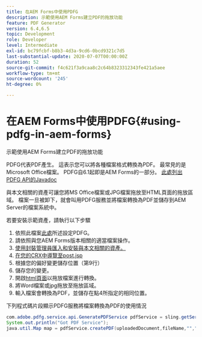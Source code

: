 ```yaml
---
title: 在AEM Forms中使用PDFG
description: 示範使用AEM Forms建立PDF的拖放功能
feature: PDF Generator
version: 6.4,6.5
topic: Development
role: Developer
level: Intermediate
exl-id: bc79fcbf-b8b3-4d3a-9cd6-0bcd9321c7d5
last-substantial-update: 2020-07-07T00:00:00Z
duration: 52
source-git-commit: f4c621f3a9caa8c2c64b8323312343fe421a5aee
workflow-type: tm+mt
source-wordcount: '245'
ht-degree: 0%

---
```


# 在AEM Forms中使用PDFG{#using-pdfg-in-aem-forms}

示範使用AEM Forms建立PDF的拖放功能

PDFG代表PDF產生。 這表示您可以將各種檔案格式轉換為PDF。 最常見的是Microsoft Office檔案。 PDFG自6.1起即是AEM Forms的一部分。
[此處列出PDFG API的Javadoc](https://www.adobe.io/experience-manager/reference-materials/6-5/forms/javadocs/index.html?com/adobe/fd/output/api/OutputService.html)

與本文相關的資產可讓您將MS Office檔案或JPG檔案拖放至HTML頁面的拖放區域。 檔案一旦被卸下，就會叫用PDFG服務並將檔案轉換為PDF並儲存到AEM Server的檔案系統中。

若要安裝示範資產，請執行以下步驟

1. 依照此檔案[此處](https://helpx.adobe.com/experience-manager/6-4/forms/using/install-configure-pdf-generator.html)所述設定PDFG。
1. 請依照與您AEM Forms版本相關的適當檔案操作。
1. [使用封裝管理員匯入和安裝與本文相關的資產。](assets/createpdfgdemov2.zip)
1. [在您的CRX中導覽至post.jsp](http://localhost:4502/apps/AemFormsSamples/components/createPDF/POST.jsp)
1. 根據您的偏好變更儲存位置（第9行）
1. 儲存您的變更。
1. 開啟[html頁面](http://localhost:4502/content/DocumentServices/CreatePDFG.html)以拖放檔案進行轉換。
1. 將Word檔案或jpg拖放至拖放區域。
1. 輸入檔案會轉換為PDF，並儲存在點4所指定的相同位置。

下列程式碼片段顯示PDFG服務將檔案轉換為PDF的使用情況

```java
com.adobe.pdfg.service.api.GeneratePDFService pdfService = sling.getService(com.adobe.pdfg.service.api.GeneratePDFService.class);
System.out.println("Got PDF Service");
java.util.Map map = pdfService.createPDF(uploadedDocument,fileName,"","Standard","No Security", null, null);
```

